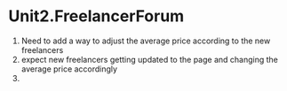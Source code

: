 # Unit2.FreelancerForum

1. Need to add a way to adjust the average price according to the new freelancers
2. expect new freelancers getting updated to the page and changing the average price accordingly
3. 